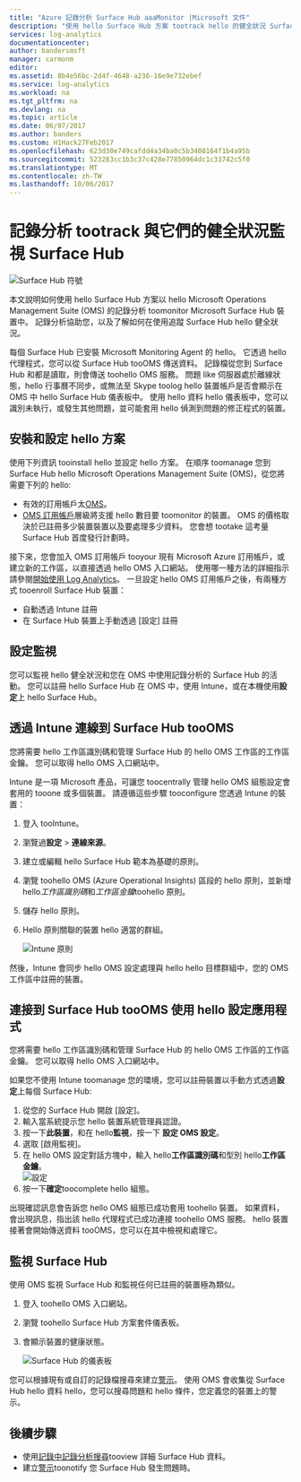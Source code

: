 ```yaml
---
title: "Azure 記錄分析 Surface Hub aaaMonitor |Microsoft 文件"
description: "使用 hello Surface Hub 方案 tootrack hello 的健全狀況 Surface Hub 和了解它們的使用方式。"
services: log-analytics
documentationcenter: 
author: bandersmsft
manager: carmonm
editor: 
ms.assetid: 8b4e56bc-2d4f-4648-a236-16e9e732ebef
ms.service: log-analytics
ms.workload: na
ms.tgt_pltfrm: na
ms.devlang: na
ms.topic: article
ms.date: 06/07/2017
ms.author: banders
ms.custom: H1Hack27Feb2017
ms.openlocfilehash: 623d30e749cafdd4a34ba0c5b3408164f1b4a95b
ms.sourcegitcommit: 523283cc1b3c37c428e77850964dc1c33742c5f0
ms.translationtype: MT
ms.contentlocale: zh-TW
ms.lasthandoff: 10/06/2017
---
```

# <a name="monitor-surface-hubs-with-log-analytics-tootrack-their-health"></a>記錄分析 tootrack 與它們的健全狀況監視 Surface Hub

![Surface Hub 符號](./media/log-analytics-surface-hubs/surface-hub-symbol.png)

本文說明如何使用 hello Surface Hub 方案以 hello Microsoft Operations Management Suite (OMS) 的記錄分析 toomonitor Microsoft Surface Hub 裝置中。 記錄分析協助您，以及了解如何在使用追蹤 Surface Hub hello 健全狀況。

每個 Surface Hub 已安裝 Microsoft Monitoring Agent 的 hello。 它透過 hello 代理程式，您可以從 Surface Hub tooOMS 傳送資料。 記錄檔從您到 Surface Hub 和都是讀取，則會傳送 toohello OMS 服務。 問題 like 伺服器處於離線狀態，hello 行事曆不同步，或無法至 Skype toolog hello 裝置帳戶是否會顯示在 OMS 中 hello Surface Hub 儀表板中。 使用 hello 資料 hello 儀表板中，您可以識別未執行，或發生其他問題，並可能套用 hello 偵測到問題的修正程式的裝置。

## <a name="installing-and-configuring-hello-solution"></a>安裝和設定 hello 方案
使用下列資訊 tooinstall hello 並設定 hello 方案。 在順序 toomanage 您到 Surface Hub hello Microsoft Operations Management Suite (OMS)，從您將需要下列的 hello:

* 有效的訂用帳戶太[OMS](http://www.microsoft.com/oms)。
* [OMS 訂用帳戶](https://azure.microsoft.com/pricing/details/log-analytics/)層級將支援 hello 數目要 toomonitor 的裝置。 OMS 的價格取決於已註冊多少裝置裝置以及要處理多少資料。 您會想 tootake 這考量 Surface Hub 首度發行計劃時。

接下來，您會加入 OMS 訂用帳戶 tooyour 現有 Microsoft Azure 訂用帳戶，或建立新的工作區，以直接透過 hello OMS 入口網站。 使用哪一種方法的詳細指示請參閱[開始使用 Log Analytics](log-analytics-get-started.md)。 一旦設定 hello OMS 訂用帳戶之後，有兩種方式 tooenroll Surface Hub 裝置：

* 自動透過 Intune 註冊
* 在 Surface Hub 裝置上手動透過 [設定] 註冊

## <a name="set-up-monitoring"></a>設定監視
您可以監視 hello 健全狀況和您在 OMS 中使用記錄分析的 Surface Hub 的活動。 您可以註冊 hello Surface Hub 在 OMS 中，使用 Intune，或在本機使用**設定**上 hello Surface Hub。

## <a name="connect-surface-hubs-toooms-through-intune"></a>透過 Intune 連線到 Surface Hub tooOMS
您將需要 hello 工作區識別碼和管理 Surface Hub 的 hello OMS 工作區的工作區金鑰。 您可以取得 hello OMS 入口網站中。

Intune 是一項 Microsoft 產品，可讓您 toocentrally 管理 hello OMS 組態設定會套用的 tooone 或多個裝置。 請遵循這些步驟 tooconfigure 您透過 Intune 的裝置：

1. 登入 tooIntune。
2. 瀏覽過**設定** > **連線來源**。
3. 建立或編輯 hello Surface Hub 範本為基礎的原則。
4. 瀏覽 toohello OMS (Azure Operational Insights) 區段的 hello 原則，並新增 hello*工作區識別碼*和*工作區金鑰*toohello 原則。
5. 儲存 hello 原則。
6. Hello 原則關聯的裝置 hello 適當的群組。

   ![Intune 原則](./media/log-analytics-surface-hubs/intune.png)

然後，Intune 會同步 hello OMS 設定處理與 hello hello 目標群組中，您的 OMS 工作區中註冊的裝置。

## <a name="connect-surface-hubs-toooms-using-hello-settings-app"></a>連接到 Surface Hub tooOMS 使用 hello 設定應用程式
您將需要 hello 工作區識別碼和管理 Surface Hub 的 hello OMS 工作區的工作區金鑰。 您可以取得 hello OMS 入口網站中。

如果您不使用 Intune toomanage 您的環境，您可以註冊裝置以手動方式透過**設定**上每個 Surface Hub:

1. 從您的 Surface Hub 開啟 [設定]。
2. 輸入當系統提示您 hello 裝置系統管理員認證。
3. 按一下**此裝置**，和在 hello**監視**，按一下 **設定 OMS 設定**。
4. 選取 [啟用監視]。
5. 在 hello OMS 設定對話方塊中，輸入 hello**工作區識別碼**和型別 hello**工作區金鑰**。  
   ![設定](./media/log-analytics-surface-hubs/settings.png)
6. 按一下**確定**toocomplete hello 組態。

出現確認訊息會告訴您 hello OMS 組態已成功套用 toohello 裝置。 如果資料，會出現訊息，指出該 hello 代理程式已成功連接 toohello OMS 服務。 hello 裝置接著會開始傳送資料 tooOMS，您可以在其中檢視和處理它。

## <a name="monitor-surface-hubs"></a>監視 Surface Hub
使用 OMS 監視 Surface Hub 和監視任何已註冊的裝置極為類似。

1. 登入 toohello OMS 入口網站。
2. 瀏覽 toohello Surface Hub 方案套件儀表板。
3. 會顯示裝置的健康狀態。

   ![Surface Hub 的儀表板](./media/log-analytics-surface-hubs/surface-hub-dashboard.png)

您可以根據現有或自訂的記錄檔搜尋來建立[警示](log-analytics-alerts.md)。 使用 OMS 會收集從 Surface Hub hello 資料 hello，您可以搜尋問題和 hello 條件，您定義您的裝置上的警示。

## <a name="next-steps"></a>後續步驟
* 使用[記錄中記錄分析搜尋](log-analytics-log-searches.md)tooview 詳細 Surface Hub 資料。
* 建立[警示](log-analytics-alerts.md)toonotify 您 Surface Hub 發生問題時。
